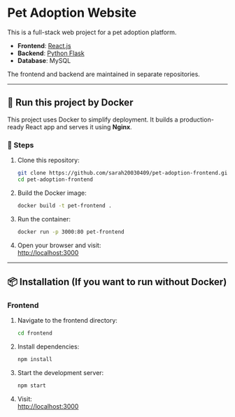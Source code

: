 # Pet Adoption Website

This is a full-stack web project for a pet adoption platform.
- **Frontend**: [React.js](https://github.com/sarah20030409/pet-adoption-frontend)
- **Backend**:  [Python Flask](https://github.com/sarah20030409/pet-adoption-backend)
- **Database**: MySQL

The frontend and backend are maintained in separate repositories.

---
## 🐳 Run this project by Docker
This project uses Docker to simplify deployment. It builds a production-ready React app and serves it using **Nginx**.
### 🔧 Steps

1. Clone this repository:

    ```bash
    git clone https://github.com/sarah20030409/pet-adoption-frontend.git
    cd pet-adoption-frontend
    ```

2. Build the Docker image:

    ```bash
    docker build -t pet-frontend .
    ```

3. Run the container:

    ```bash
    docker run -p 3000:80 pet-frontend
    ```

4. Open your browser and visit:  
    [http://localhost:3000](http://localhost:3000)

---

## 📦 Installation (If you want to run without Docker)

### Frontend

1. Navigate to the frontend directory:
   ```bash
   cd frontend
   ```

2. Install dependencies:
    ```bash
    npm install
    ```

3. Start the development server:
    ```bash
    npm start
    ```
4. Visit:  
   [http://localhost:3000](http://localhost:3000)